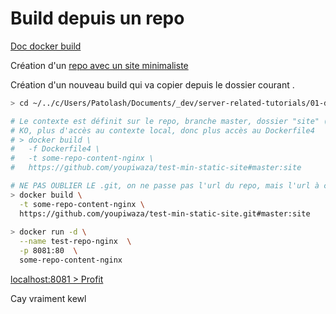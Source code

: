 # Build depuis un repo

[Doc docker build](https://docs.docker.com/engine/reference/commandline/build/#extended-description)

Création d'un [repo avec un site minimaliste](https://github.com/youpiwaza/test-min-static-site)

Création d'un nouveau build qui va copier depuis le dossier courant .

```bash
> cd ~/../c/Users/Patolash/Documents/_dev/server-related-tutorials/01-docker/04-my-tests/01-min-static-site/site

# Le contexte est définit sur le repo, branche master, dossier "site" (d'où la copie du dossier courant)
# KO, plus d'accès au contexte local, donc plus accès au Dockerfile4
# > docker build \
#   -f Dockerfile4 \
#   -t some-repo-content-nginx \
#   https://github.com/youpiwaza/test-min-static-site#master:site

# NE PAS OUBLIER LE .git, on ne passe pas l'url du repo, mais l'url à cloner
> docker build \
  -t some-repo-content-nginx \
  https://github.com/youpiwaza/test-min-static-site.git#master:site
  
> docker run -d \
  --name test-repo-nginx  \
  -p 8081:80  \
  some-repo-content-nginx
```

[localhost:8081 > Profit](http://localhost:8081/)

Cay vraiment kewl
